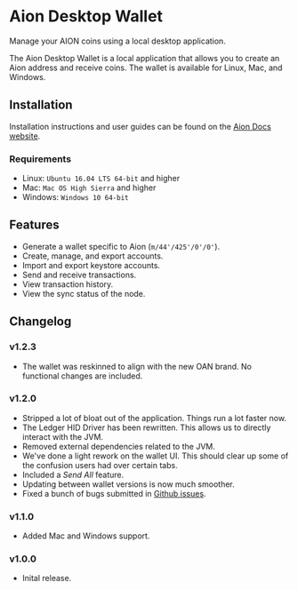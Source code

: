 # Aion Desktop Wallet

Manage your AION coins using a local desktop application.

The Aion Desktop Wallet is a local application that allows you to create an Aion address and receive coins. The wallet is available for Linux, Mac, and Windows.

## Installation

Installation instructions and user guides can be found on the [Aion Docs website](https://docs.aion.network/docs/aion-desktop-wallet).

### Requirements

- Linux: `Ubuntu 16.04 LTS 64-bit` and higher
- Mac: `Mac OS High Sierra` and higher
- Windows: `Windows 10 64-bit`

## Features

- Generate a wallet specific to Aion (`m/44'/425'/0'/0'`).
- Create, manage, and export accounts.
- Import and export keystore accounts.
- Send and receive transactions.
- View transaction history.
- View the sync status of the node.

## Changelog

### v1.2.3
- The wallet was reskinned to align with the new OAN brand. No functional changes are included.

### v1.2.0

- Stripped a lot of bloat out of the application. Things run a lot faster now.
- The Ledger HID Driver has been rewritten. This allows us to directly interact with the JVM.
- Removed external dependencies related to the JVM.
- We've done a light rework on the wallet UI. This should clear up some of the confusion users had over certain tabs.
- Included a _Send All_ feature.
- Updating between wallet versions is now much smoother.
- Fixed a bunch of bugs submitted in [Github issues](https://github.com/aionnetwork/Desktop-Wallet/issues?utf8=%E2%9C%93&q=is%3Aissue+is%3Aclosed+).

### v1.1.0

- Added Mac and Windows support.

### v1.0.0

- Inital release.

